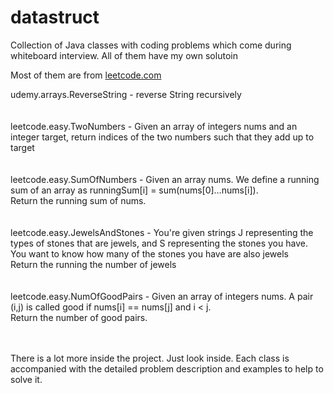 # datastruct

Collection of Java classes with coding problems which come during whiteboard interview. All of them have my own solutoin

Most of them are from [leetcode.com](https://www.leetcode.com)

udemy.arrays.ReverseString - reverse String recursively
<br><br><br>
leetcode.easy.TwoNumbers - Given an array of integers nums and an integer target, return indices of the two numbers such that they add up to target
<br><br><br> 
leetcode.easy.SumOfNumbers - Given an array nums. We define a running sum of an array as runningSum[i] = sum(nums[0]…nums[i]).
<br>Return the running sum of nums.
<br><br><br> 
leetcode.easy.JewelsAndStones - You're given strings J representing the types of stones that are jewels, and S representing the stones you have.<br>
You want to know how many of the stones you have are also jewels
<br>Return the running the number of jewels
<br><br><br> 
leetcode.easy.NumOfGoodPairs - Given an array of integers nums. A pair (i,j) is called good if nums[i] == nums[j] and i < j.
<br>Return the number of good pairs.
<br><br><br> 

There is a lot more inside the project. Just look inside. Each class is accompanied with the detailed problem description and examples to help to solve it.
